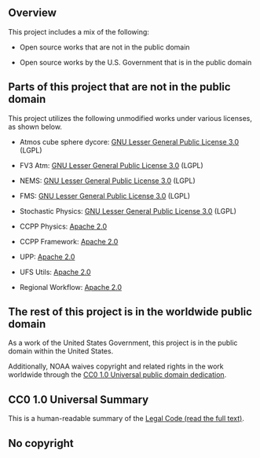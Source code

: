 ## Overview

This project includes a mix of the following:

- Open source works that are not in the public domain

- Open source works by the U.S. Government that is in the public domain

## Parts of this project that are not in the public domain

This project utilizes the following unmodified works under various licenses, as shown below.

- Atmos cube sphere dycore: [GNU Lesser General Public License 3.0](https://www.gnu.org/licenses/lgpl-3.0.en.html) (LGPL)

- FV3 Atm: [GNU Lesser General Public License 3.0](https://www.gnu.org/licenses/lgpl-3.0.en.html) (LGPL)

- NEMS: [GNU Lesser General Public License 3.0](https://www.gnu.org/licenses/lgpl-3.0.en.html) (LGPL)

- FMS: [GNU Lesser General Public License 3.0](https://www.gnu.org/licenses/lgpl-3.0.en.html) (LGPL)

- Stochastic Physics: [GNU Lesser General Public License 3.0](https://www.gnu.org/licenses/lgpl-3.0.en.html) (LGPL)

- CCPP Physics: [Apache 2.0](https://www.apache.org/licenses/LICENSE-2.0)

- CCPP Framework: [Apache 2.0](https://www.apache.org/licenses/LICENSE-2.0)

- UPP: [Apache 2.0](https://www.apache.org/licenses/LICENSE-2.0)

- UFS Utils: [Apache 2.0](https://www.apache.org/licenses/LICENSE-2.0)

- Regional Workflow: [Apache 2.0](https://www.apache.org/licenses/LICENSE-2.0)

## The rest of this project is in the worldwide public domain

As a work of the United States Government, this project is in the public domain within the United States.

Additionally, NOAA waives copyright and related rights in the work worldwide through the [CC0 1.0 Universal public domain dedication](https://creativecommons.org/publicdomain/zero/1.0/).

## CC0 1.0 Universal Summary

This is a human-readable summary of the [Legal Code (read the full text)](https://creativecommons.org/publicdomain/zero/1.0/legalcode).

## No copyright
